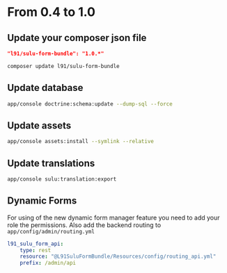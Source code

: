 # From 0.4 to 1.0

## Update your composer json file

```json
"l91/sulu-form-bundle": "1.0.*"
```

```bash
composer update l91/sulu-form-bundle
```

## Update database

```bash
app/console doctrine:schema:update --dump-sql --force
```

## Update assets

```bash
app/console assets:install --symlink --relative
```

## Update translations

```bash
app/console sulu:translation:export
```

## Dynamic Forms

For using of the new dynamic form manager feature you need to add your role the permissions.
Also add the backend routing to `app/config/admin/routing.yml`

```yml
l91_sulu_form_api:
    type: rest
    resource: "@L91SuluFormBundle/Resources/config/routing_api.yml"
    prefix: /admin/api
```
